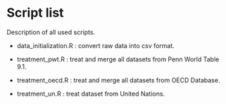 # Script list

Description of all used scripts.

- data_initialization.R : convert raw data into csv format.

- treatment_pwt.R : treat and merge all datasets from Penn World Table 9.1.
- treatment_oecd.R : treat and merge all datasets from OECD Database.
- treatment_un.R : treat dataset from United Nations.